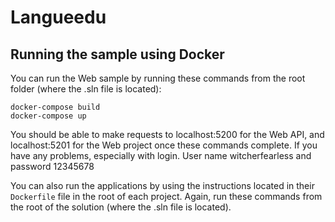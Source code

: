 # Langueedu

## Running the sample using Docker

You can run the Web sample by running these commands from the root folder (where the .sln file is located):

```
docker-compose build
docker-compose up
```

You should be able to make requests to localhost:5200 for the Web API, and localhost:5201 for the Web project once these commands complete. If you have any problems, especially with login. User name witcherfearless and password 12345678

You can also run the applications by using the instructions located in their `Dockerfile` file in the root of each project. Again, run these commands from the root of the solution (where the .sln file is located).
